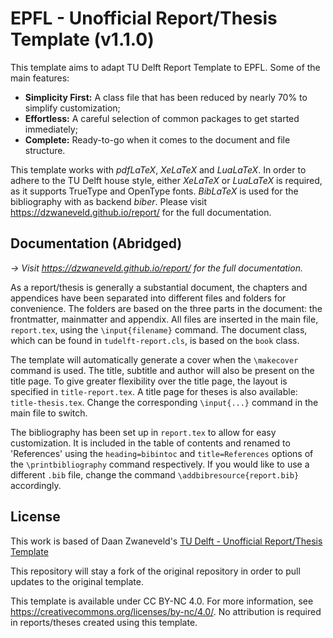 # EPFL - Unofficial Report/Thesis Template (v1.1.0)

This template aims to adapt TU Delft Report Template to EPFL. Some of the main features:

* **Simplicity First:** A class file that has been reduced by nearly 70% to simplify customization;
* **Effortless:** A careful selection of common packages to get started immediately;
* **Complete:** Ready-to-go when it comes to the document and file structure.

This template works with _pdfLaTeX_, _XeLaTeX_ and _LuaLaTeX_. In order to adhere to the TU Delft house style, either _XeLaTeX_ or _LuaLaTeX_ is required, as it supports TrueType and OpenType fonts. _BibLaTeX_ is used for the bibliography with as backend _biber_. Please visit https://dzwaneveld.github.io/report/ for the full documentation.

## Documentation (Abridged)

*→ Visit https://dzwaneveld.github.io/report/ for the full documentation.*

As a report/thesis is generally a substantial document, the chapters and appendices have been separated into different files and folders for convenience. The folders are based on the three parts in the document: the frontmatter, mainmatter and appendix. All files are inserted in the main file, `report.tex`, using the `\input{filename}` command. The document class, which can be found in `tudelft-report.cls`, is based on the `book` class.

The template will automatically generate a cover when the `\makecover` command is used. The title, subtitle and author will also be present on the title page. To give greater flexibility over the title page, the layout is specified in `title-report.tex`. A title page for theses is also available: `title-thesis.tex`. Change the corresponding `\input{...}` command in the main file to switch. 

The bibliography has been set up in `report.tex` to allow for easy customization. It is included in the table of contents and renamed to 'References' using the `heading=bibintoc` and `title=References` options of the `\printbibliography` command respectively. If you would like to use a different `.bib` file, change the command `\addbibresource{report.bib}` accordingly. 

## License

This work is based of Daan Zwaneveld's [TU Delft - Unofficial Report/Thesis Template](https://github.com/dzwaneveld/TU-Delft-Unofficial-Report-Template)

This repository will stay a fork of the original repository in order to pull updates to the original template.

This template is available under CC BY-NC 4.0. For more information, see https://creativecommons.org/licenses/by-nc/4.0/. No attribution is required in reports/theses created using this template.
